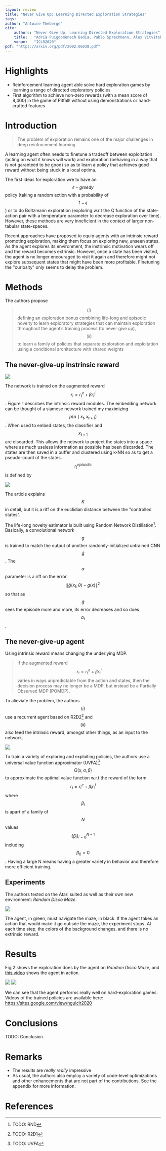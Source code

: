 ```yaml
---
layout: review
title: "Never Give Up: Learning Directed Exploration Strategies"
tags:
author: "Antoine Théberge"
cite:
    authors: "Never Give Up: Learning Directed Exploration Strategies"
    title:   "Adrià Puigdomènech Badia, Pablo Sprechmann, Alex Vitvitskyi, Daniel Guo, Bilal Piot, Steven Kapturowski, Olivier Tieleman, Martín Arjovsky, Alexander Pritzel, Andew Bolt, Charles Blundell"
    venue:   "ICLR2020"
pdf: "https://arxiv.org/pdf/2002.06038.pdf"
---
```



# Highlights

- Reinforcement learning agent able solve hard exploration games by learning a range of directed exploratory policies
- First algorithm to achieve non-zero rewards (with a mean score of 8,400) in the game of Pitfall! without using demonstrations or hand-crafted features

# Introduction

> The problem of exploration remains one of the major challenges in deep reinforcement learning. 

A learning agent often needs to finetune a tradeoff between exploitation (acting on what it knows will work) and exploration (behaving in a way that is not garanteed to be good) so as to learn a policy that achieves good reward without being stuck in a local optima.

The first ideas for exploration wre to have an $${\epsilon}-greedy$$ policy (taking a random action with a probability of $$1-\epsilon$$) or to do Boltzmann exploration (exploring w.r.t the Q function of the state-action pair with a temperature parameter to decrease exploration over time). However, these methods are very inneficient in the context of larger non-tabular state-spaces. 

Recent approaches have proposed to equip agents with an intrinsic reward promoting exploration, making them focus on exploring new, unseen states. As the agent explores its environment, the instrinsic motivation wears off and the reward becomes extrinsic. However, once a state has been visited, the agent is no longer encouraged to visit it again and therefore might not explore subsequent states that might have been more profitable. Finetuning the "curiosity" only seems to delay the problem.

# Methods

The authors propose
> $$(i)$$ defining an exploration bonus combining life-long and episodic novelty to learn exploratory strategies that can maintain exploration throughout the agent’s training process (to never give up), $$(ii)$$ to learn a family of policies that separate exploration and exploitation using a conditional architecture with shared weights

## The never-give-up instrinsic reward

![](/article/images/NGU/fig1.jpeg)

The network is trained on the augmented reward $$r_t = r_{t}^{e} + \beta{r_{t}^{i}}$$. Figure 1 describes the intrinsic reward modules. The embedding network can be thought of a siamese network trained my maximizing $$p(a \mid x_t, x_{t+1})$$. When used to embed states, the classifier and $$x_{t+1}$$ are discarded. This allows the network to project the states into a space where as much useless information as possible has been discarded. The states are then saved in a buffer and clustered using k-NN so as to get a pseudo-count of the states. $$r_{t}^{episodic}$$ is defined by

![](/article/images/NGU/2.jpeg)

The article explains $$K$$ in detail, but it is a riff on the euclidian distance between the "controlled states".

The life-long novelty estimator is built using Random Network Distillation[^1]. Basically, a convolutional network $$g$$ is trained to match the output of another randomly-initialized untrained CNN $$\hat{g}$$. The $$\alpha$$ parameter is a riff on the error $$\|\hat{g}(x_t;\theta) - g(x)\|^2$$ so that as $$\hat{g}$$ sees the episode more and more, its error decreases and so does $$\alpha_t$$.

## The never-give-up agent

Using intrinsic reward means changing the underlying MDP.
> If the augmented reward $$r_t = r_{t}^{e} + {\beta}{r_{t}^{i}}$$ varies in ways unpredictable from the action and states, then the decision process may no longer be a MDP, but instead be a Partially Observed MDP (POMDP).

To alieviate the problem, the authors $$(i)$$ use a recurrent agent based on R2D2[^2] and $$(ii)$$ also feed the intrinsic reward, amongst other things, as an input to the network.

![](/article/images/NGU/fig17.jpeg)

To train a variety of exploring and exploiting policies, the authors use a universal value function approximator (UVFA)[^3] $$Q(x, a, \beta)$$ to approximate the optimal value function w.r.t the reward of the form $$r_t = r_{t}^{e} + {\beta}{_i}{r_{t}^{i}}$$ where $$\beta{_i}$$ is apart of a family of $$N$$ values $$\{\beta{_i}\}_{i=0}^{N-1}$$ including $$\beta_{0} = 0$$. Having a large N means having a greater variety in behavior and therefore more efficient training.

## Experiments

The authors tested on the Atari suited as well as their own new environment: <i>Random Disco Maze</i>. 

![](/article/images/NGU/fig2.jpeg)

The agent, in green, must navigate the maze, in black. If the agent takes an action that would make it go outisde the maze, the experiment stops. At each time step, the colors of the background changes, and there is no extrinsic reward.

# Results

Fig 2 shows the exploration does by the agent on <i>Random Disco Maze</i>, and [this video](https://www.youtube.com/watch?v=9HTY4ruPrHw&feature=youtu.be) shows the agent in action.


![](/article/images/NGU/table1.jpeg)
![](/article/images/NGU/table2.jpeg)

We can see that the agent performs really well on hard-exploration games. Videos of the trained policies are available here: https://sites.google.com/view/nguiclr2020

# Conclusions

TODO: Conclusion

# Remarks

- The results are *really really* impressive
- As usual, the authors also employ a variety of code-level optimizations and other enhancements that are not part of the contributions. See the appendix for more information.

# References

[^1]: TODO: RND
[^2]: TODO: R2D1
[^3]: TODO: UVFA
